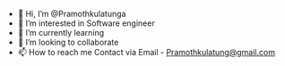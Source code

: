 - 👋 Hi, I’m @Pramothkulatunga
- 👀 I’m interested in Software engineer
- 🌱 I’m currently learning 
- 💞️ I’m looking to collaborate 
- 📫 How to reach me Contact via Email - Pramothkulatung@gmail.com

<!---
Pramothkulatunga/Pramothkulatunga is a ✨ special ✨ repository because its `README.md` (this file) appears on your GitHub profile.
You can click the Preview link to take a look at your changes.
--->
